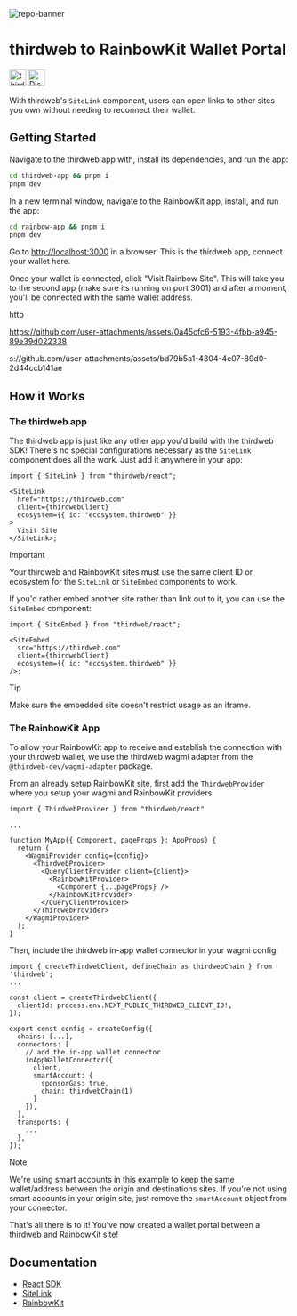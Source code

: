 ![repo-banner](https://github.com/user-attachments/assets/d8304886-bbf9-49b8-94c7-8c3c61192ba6)
# thirdweb to RainbowKit Wallet Portal

[<img alt="thirdweb SDK" src="https://img.shields.io/npm/v/thirdweb?label=Thirdweb SDK&style=for-the-badge&logo=npm" height="30">](https://www.npmjs.com/package/thirdweb)
[<img alt="Discord" src="https://img.shields.io/discord/834227967404146718.svg?color=7289da&label=discord&logo=discord&style=for-the-badge" height="30">](https://discord.gg/thirdweb)

With thirdweb's `SiteLink` component, users can open links to other sites you own without needing to reconnect their wallet.

## Getting Started

Navigate to the thirdweb app with, install its dependencies, and run the app:
```bash
cd thirdweb-app && pnpm i
pnpm dev
```

In a new terminal window, navigate to the RainbowKit app, install, and run the app:
```bash
cd rainbow-app && pnpm i
pnpm dev
```

Go to [http://localhost:3000](http://localhost:3000) in a browser. This is the thirdweb app, connect your wallet here.

Once your wallet is connected, click "Visit Rainbow Site". This will take you to the second app (make sure its running on port 3001) and after a moment, you'll be connected with the same wallet address.


http

https://github.com/user-attachments/assets/0a45cfc6-5193-4fbb-a945-89e39d022338

s://github.com/user-attachments/assets/bd79b5a1-4304-4e07-89d0-2d44ccb141ae



## How it Works

### The thirdweb app

The thirdweb app is just like any other app you'd build with the thirdweb SDK! There's no special configurations necessary as the `SiteLink` component does all the work. Just add it anywhere in your app:
```tsx
import { SiteLink } from "thirdweb/react";
 
<SiteLink
  href="https://thirdweb.com"
  client={thirdwebClient}
  ecosystem={{ id: "ecosystem.thirdweb" }}
>
  Visit Site
</SiteLink>;
```

> [!IMPORTANT]  
> Your thirdweb and RainbowKit sites must use the same client ID or ecosystem for the `SiteLink` or `SiteEmbed` components to work.

If you'd rather embed another site rather than link out to it, you can use the `SiteEmbed` component:

```tsx
import { SiteEmbed } from "thirdweb/react";
 
<SiteEmbed
  src="https://thirdweb.com"
  client={thirdwebClient}
  ecosystem={{ id: "ecosystem.thirdweb" }}
/>;
```

> [!TIP]
> Make sure the embedded site doesn't restrict usage as an iframe.

### The RainbowKit App

To allow your RainbowKit app to receive and establish the connection with your thirdweb wallet, we use the thirdweb wagmi adapter from the `@thirdweb-dev/wagmi-adapter` package.

From an already setup RainbowKit site, first add the `ThirdwebProvider` where you setup your wagmi and RainbowKit providers:

```tsx
import { ThirdwebProvider } from "thirdweb/react"

...

function MyApp({ Component, pageProps }: AppProps) {
  return (
    <WagmiProvider config={config}>
      <ThirdwebProvider>
        <QueryClientProvider client={client}>
          <RainbowKitProvider>
            <Component {...pageProps} />
          </RainbowKitProvider>
        </QueryClientProvider>
      </ThirdwebProvider>
    </WagmiProvider>
  );
}
```

Then, include the thirdweb in-app wallet connector in your wagmi config:

```tsx
import { createThirdwebClient, defineChain as thirdwebChain } from 'thirdweb';
...

const client = createThirdwebClient({
  clientId: process.env.NEXT_PUBLIC_THIRDWEB_CLIENT_ID!,
});

export const config = createConfig({
  chains: [...],
  connectors: [
    // add the in-app wallet connector
    inAppWalletConnector({
      client,
      smartAccount: {
        sponsorGas: true,
        chain: thirdwebChain(1)
      }
    }),
  ],
  transports: {
    ...
  },
});
```

> [!NOTE]  
> We're using smart accounts in this example to keep the same wallet/address between the origin and destinations sites. If you're not using smart accounts in your origin site, just remove the `smartAccount` object from your connector.

That's all there is to it! You've now created a wallet portal between a thirdweb and RainbowKit site!

## Documentation

-   [React SDK](https://portal.thirdweb.com/react/v5)
-   [SiteLink](https://portal.thirdweb.com/react/v5/SiteLink)
-   [RainbowKit](https://www.rainbowkit.com/docs/introduction)
